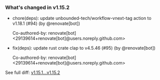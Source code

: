 ### What's changed in v1.15.2

* chore(deps): update unbounded-tech/workflow-vnext-tag action to v1.18.1 (#94) (by @renovate[bot])

  Co-authored-by: renovate[bot] <29139614+renovate[bot]@users.noreply.github.com>

* fix(deps): update rust crate clap to v4.5.46 (#95) (by @renovate[bot])

  Co-authored-by: renovate[bot] <29139614+renovate[bot]@users.noreply.github.com>


See full diff: [v1.15.1...v1.15.2](https://github.com/unbounded-tech/vnext/compare/v1.15.1...v1.15.2)
